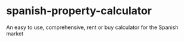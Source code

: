 # spanish-property-calculator
An easy to use, comprehensive,  rent or buy calculator for the Spanish market
